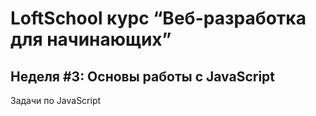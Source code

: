 # LoftSchool курс “Веб-разработка для начинающих”

## Неделя #3: Основы работы с JavaScript

Задачи по JavaScript